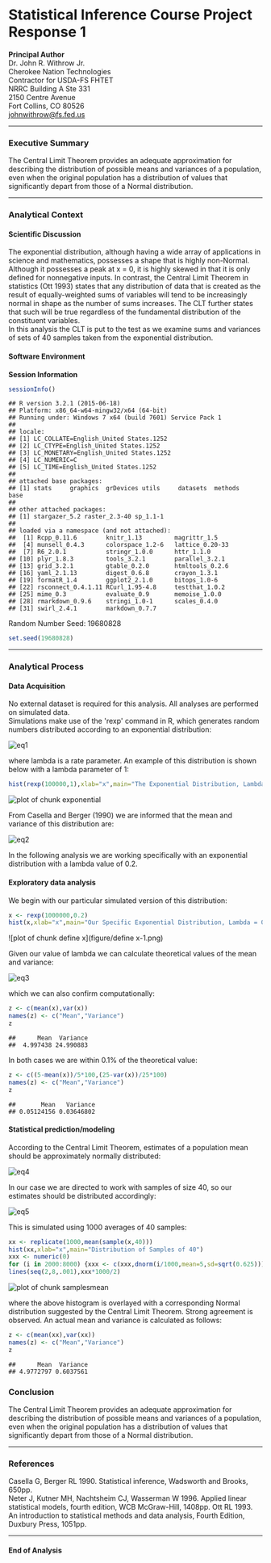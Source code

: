 Statistical Inference Course Project Response 1
================================

**Principal Author**  
Dr. John R. Withrow Jr.  
Cherokee Nation Technologies  
Contractor for USDA-FS FHTET  
NRRC Building A Ste 331  
2150 Centre Avenue  
Fort Collins, CO 80526  
johnwithrow@fs.fed.us  



***

### Executive Summary
The Central Limit Theorem provides an adequate approximation for describing the distribution of possible means and variances of a population, even when the original population has a distribution of values that significantly depart from those of a Normal distribution.

***

### Analytical Context
#### Scientific Discussion
The exponential distribution, although having a wide array of applications in science and mathematics, possesses a shape that is highly non-Normal.  Although it possesses a peak at x = 0, it is highly skewed in that it is only defined for nonnegative inputs.  In contrast, the Central Limit Theorem in statistics (Ott 1993) states that any distribution of data that is created as the result of equally-weighted sums of variables will tend to be increasingly normal in shape as the number of sums increases.  The CLT further states that such will be true regardless of the fundamental distribution of the constituent variables.  
In this analysis the CLT is put to the test as we examine sums and variances of sets of 40 samples taken from the exponential distribution.

#### Software Environment
**Session Information**  

```r
sessionInfo()
```

```
## R version 3.2.1 (2015-06-18)
## Platform: x86_64-w64-mingw32/x64 (64-bit)
## Running under: Windows 7 x64 (build 7601) Service Pack 1
## 
## locale:
## [1] LC_COLLATE=English_United States.1252 
## [2] LC_CTYPE=English_United States.1252   
## [3] LC_MONETARY=English_United States.1252
## [4] LC_NUMERIC=C                          
## [5] LC_TIME=English_United States.1252    
## 
## attached base packages:
## [1] stats     graphics  grDevices utils     datasets  methods   base     
## 
## other attached packages:
## [1] stargazer_5.2 raster_2.3-40 sp_1.1-1     
## 
## loaded via a namespace (and not attached):
##  [1] Rcpp_0.11.6        knitr_1.13         magrittr_1.5      
##  [4] munsell_0.4.3      colorspace_1.2-6   lattice_0.20-33   
##  [7] R6_2.0.1           stringr_1.0.0      httr_1.1.0        
## [10] plyr_1.8.3         tools_3.2.1        parallel_3.2.1    
## [13] grid_3.2.1         gtable_0.2.0       htmltools_0.2.6   
## [16] yaml_2.1.13        digest_0.6.8       crayon_1.3.1      
## [19] formatR_1.4        ggplot2_2.1.0      bitops_1.0-6      
## [22] rsconnect_0.4.1.11 RCurl_1.95-4.8     testthat_1.0.2    
## [25] mime_0.3           evaluate_0.9       memoise_1.0.0     
## [28] rmarkdown_0.9.6    stringi_1.0-1      scales_0.4.0      
## [31] swirl_2.4.1        markdown_0.7.7
```
Random Number Seed: 19680828

```r
set.seed(19680828)
```

***



### Analytical Process
#### Data Acquisition
No external dataset is required for this analysis.  All analyses are performed on simulated data.  
Simulations make use of the 'rexp' command in R, which generates random numbers distributed according to an exponential distribution:

![eq1](equations/eq1.png)

where lambda is a rate parameter.  An example of this distribution is shown below with a lambda parameter of 1:

```r
hist(rexp(100000,1),xlab="x",main="The Exponential Distribution, Lambda = 1")
```

![plot of chunk exponential](figure/exponential-1.png)

From Casella and Berger (1990) we are informed that the mean and variance of this distribution are:

![eq2](equations/eq2.png)

In the following analysis we are working specifically with an exponential distribution with a lambda value of 0.2.  

#### Exploratory data analysis
We begin with our particular simulated version of this distribution:

```r
x <- rexp(1000000,0.2)
hist(x,xlab="x",main="Our Specific Exponential Distribution, Lambda = 0.2")
```

![plot of chunk define x](figure/define x-1.png)

Given our value of lambda we can calculate theoretical values of the mean and variance:

![eq3](equations/eq3.png)

which we can also confirm computationally:


```r
z <- c(mean(x),var(x))
names(z) <- c("Mean","Variance")
z
```

```
##      Mean  Variance 
##  4.997438 24.990883
```

In both cases we are within 0.1% of the theoretical value:


```r
z <- c((5-mean(x))/5*100,(25-var(x))/25*100)
names(z) <- c("Mean","Variance")
z
```

```
##       Mean   Variance 
## 0.05124156 0.03646802
```

#### Statistical prediction/modeling

According to the Central Limit Theorem, estimates of a population mean should be approximately normally distributed:

![eq4](equations/eq4.png)

In our case we are directed to work with samples of size 40, so our estimates should be distributed accordingly:

![eq5](equations/eq5.png)

This is simulated using 1000 averages of 40 samples:


```r
xx <- replicate(1000,mean(sample(x,40)))
hist(xx,xlab="x",main="Distribution of Samples of 40")
xxx <- numeric(0)
for (i in 2000:8000) {xxx <- c(xxx,dnorm(i/1000,mean=5,sd=sqrt(0.625)))}
lines(seq(2,8,.001),xxx*1000/2)
```

![plot of chunk samplesmean](figure/samplesmean-1.png)

where the above histogram is overlayed with a corresponding Normal distribution suggested by the Central Limit Theorem.  Strong agreement is observed.  An actual mean and variance is calculated as follows:


```r
z <- c(mean(xx),var(xx))
names(z) <- c("Mean","Variance")
z
```

```
##      Mean  Variance 
## 4.9772797 0.6037561
```

### Conclusion
The Central Limit Theorem provides an adequate approximation for describing the distribution of possible means and variances of a population, even when the original population has a distribution of values that significantly depart from those of a Normal distribution.

***

### References
Casella G, Berger RL 1990. Statistical inference, Wadsworth and Brooks, 650pp.  
Neter J, Kutner MH, Nachtsheim CJ, Wasserman W 1996. Applied linear statistical models, fourth edition, WCB McGraw-Hill, 1408pp.
Ott RL 1993. An introduction to statistical methods and data analysis, Fourth Edition, Duxbury Press, 1051pp.

***

#### End of Analysis
